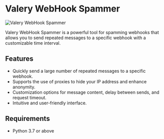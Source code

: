 # Valery WebHook Spammer

![Valery WebHook Spammer](https://i.pinimg.com/200x200/a5/c1/1b/a5c11b552c3afd0d08273fd5f1677f59.jpg)

Valery WebHook Spammer is a powerful tool for spamming webhooks that allows you to send repeated messages to a specific webhook with a customizable time interval.

## Features

- Quickly send a large number of repeated messages to a specific webhook.
- Supports the use of proxies to hide your IP address and enhance anonymity.
- Customization options for message content, delay between sends, and request timeout.
- Intuitive and user-friendly interface.

## Requirements

- Python 3.7 or above




